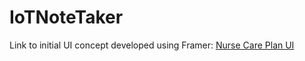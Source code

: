 # IoTNoteTaker

Link to initial UI concept developed using Framer: [Nurse Care Plan UI](https://framer.cloud/VQNat)
